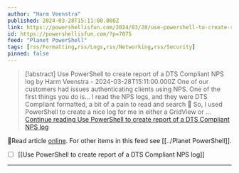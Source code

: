 ```yaml
---
author: "Harm Veenstra"
published: 2024-03-28T15:11:00.000Z
link: https://powershellisfun.com/2024/03/28/use-powershell-to-create-report-of-a-dts-compliant-nps-log/
id: https://powershellisfun.com/?p=7075
feed: "Planet PowerShell"
tags: [rss/Formatting,rss/Logs,rss/Networking,rss/Security]
pinned: false
---
```

> [!abstract] Use PowerShell to create report of a DTS Compliant NPS log by Harm Veenstra - 2024-03-28T15:11:00.000Z
> One of our customers had issues authenticating clients using NPS. One of the first things you do is… I read the NPS logs, and they were DTS Compliant formatted, a bit of a pain to read and search 🙁 So, I used PowerShell to create a nice log for me in either a GridView or … [Continue reading Use PowerShell to create report of a DTS Compliant NPS log](https://powershellisfun.com/2024/03/28/use-powershell-to-create-report-of-a-dts-compliant-nps-log/)

🔗Read article [online](https://powershellisfun.com/2024/03/28/use-powershell-to-create-report-of-a-dts-compliant-nps-log/). For other items in this feed see [[../Planet PowerShell]].

- [ ] [[Use PowerShell to create report of a DTS Compliant NPS log]]
- - -

